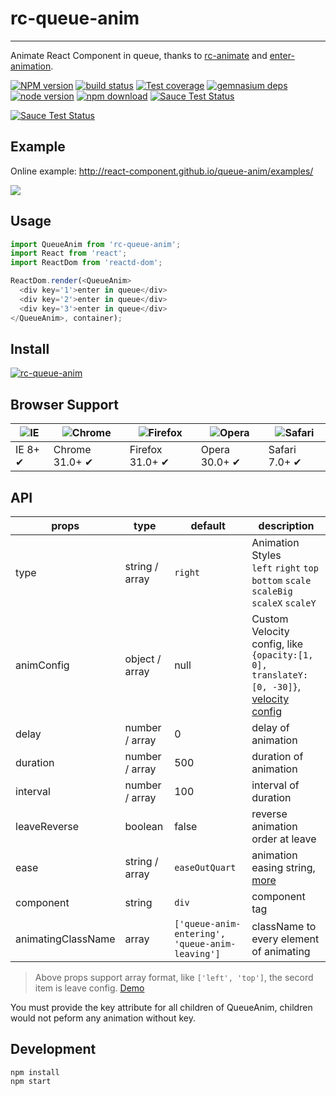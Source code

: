 # rc-queue-anim
---

Animate React Component in queue, thanks to [rc-animate](https://github.com/react-component/animate) and [enter-animation](https://github.com/ant-design/enter-animation).

[![NPM version][npm-image]][npm-url]
[![build status][travis-image]][travis-url]
[![Test coverage][coveralls-image]][coveralls-url]
[![gemnasium deps][gemnasium-image]][gemnasium-url]
[![node version][node-image]][node-url]
[![npm download][download-image]][download-url]
[![Sauce Test Status](https://saucelabs.com/buildstatus/rc-queue-anim)](https://saucelabs.com/u/rc-queue-anim)

[![Sauce Test Status](https://saucelabs.com/browser-matrix/rc-queue-anim.svg)](https://saucelabs.com/u/rc-queue-anim)

[npm-image]: http://img.shields.io/npm/v/rc-queue-anim.svg?style=flat-square
[npm-url]: http://npmjs.org/package/rc-queue-anim
[travis-image]: https://img.shields.io/travis/react-component/queue-anim.svg?style=flat-square
[travis-url]: https://travis-ci.org/react-component/queue-anim
[coveralls-image]: https://img.shields.io/coveralls/react-component/queue-anim.svg?style=flat-square
[coveralls-url]: https://coveralls.io/r/react-component/queue-anim?branch=master
[gemnasium-image]: http://img.shields.io/gemnasium/react-component/queue-anim.svg?style=flat-square
[gemnasium-url]: https://gemnasium.com/react-component/queue-anim
[node-image]: https://img.shields.io/badge/node.js-%3E=_0.10-green.svg?style=flat-square
[node-url]: http://nodejs.org/download/
[download-image]: https://img.shields.io/npm/dm/rc-queue-anim.svg?style=flat-square
[download-url]: https://npmjs.org/package/rc-queue-anim


## Example

Online example: http://react-component.github.io/queue-anim/examples/

![](https://t.alipayobjects.com/images/rmsweb/T12PliXjXgXXXXXXXX.gif)

## Usage

```js
import QueueAnim from 'rc-queue-anim';
import React from 'react';
import ReactDom from 'reactd-dom';

ReactDom.render(<QueueAnim>
  <div key='1'>enter in queue</div>
  <div key='2'>enter in queue</div>
  <div key='3'>enter in queue</div>
</QueueAnim>, container);
```

## Install

[![rc-queue-anim](https://nodei.co/npm/rc-queue-anim.png)](https://npmjs.org/package/rc-queue-anim)

## Browser Support

|![IE](https://raw.github.com/alrra/browser-logos/master/internet-explorer/internet-explorer_48x48.png) | ![Chrome](https://raw.github.com/alrra/browser-logos/master/chrome/chrome_48x48.png) | ![Firefox](https://raw.github.com/alrra/browser-logos/master/firefox/firefox_48x48.png) | ![Opera](https://raw.github.com/alrra/browser-logos/master/opera/opera_48x48.png) | ![Safari](https://raw.github.com/alrra/browser-logos/master/safari/safari_48x48.png)|
| --- | --- | --- | --- | --- |
| IE 8+ ✔ | Chrome 31.0+ ✔ | Firefox 31.0+ ✔ | Opera 30.0+ ✔ | Safari 7.0+ ✔ |

## API

| props      | type           | default | description    |
|------------|----------------|---------|----------------|
| type       | string / array | `right` | Animation Styles <br/>`left` `right` `top` `bottom` `scale` `scaleBig` `scaleX` `scaleY`|
| animConfig | object / array | null    | Custom Velocity config, like `{opacity:[1, 0], translateY:[0, -30]}`, [velocity config](http://julian.com/research/velocity) |
| delay      | number / array | 0       | delay of animation |
| duration   | number / array | 500     | duration of animation  |
| interval   | number / array | 100      | interval of duration |
| leaveReverse | boolean      | false   | reverse animation order at leave |
| ease       | string / array | `easeOutQuart` | animation easing string, [more](http://julian.com/research/velocity/#easing) |
| component  | string | `div` | component tag |
| animatingClassName | array | `['queue-anim-entering', 'queue-anim-leaving']` | className to every element of animating |

> Above props support array format, like `['left', 'top']`, the secord item is leave config. [Demo](http://react-component.github.io/queue-anim/examples/enter-leave.html)

You must provide the key attribute for all children of QueueAnim, children would not peform any animation without key.

## Development

```
npm install
npm start
```
